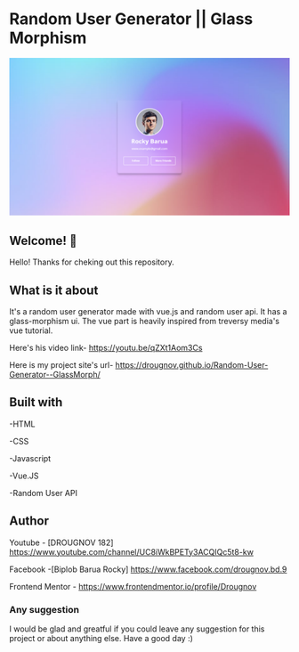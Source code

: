 # Random User Generator || Glass Morphism

![Design preview for user generator](./image/design/Design.png)

## Welcome! 👋

Hello! Thanks for cheking out this repository.

## What is it about

It's a random user generator made with vue.js and random user api. It has a glass-morphism ui.
The vue part is heavily inspired from treversy media's vue tutorial.

Here's his video link-
https://youtu.be/qZXt1Aom3Cs

Here is my project site's url-
https://drougnov.github.io/Random-User-Generator--GlassMorph/

## Built with

-HTML

-CSS

-Javascript

-Vue.JS

-Random User API

## Author

Youtube - [DROUGNOV 182] https://www.youtube.com/channel/UC8iWkBPETy3ACQIQc5t8-kw

Facebook -[Biplob Barua Rocky] https://www.facebook.com/drougnov.bd.9

Frontend Mentor - https://www.frontendmentor.io/profile/Drougnov

### Any suggestion

I would be glad and greatful if you could leave any suggestion for this project or about anything else. Have a good day :)
